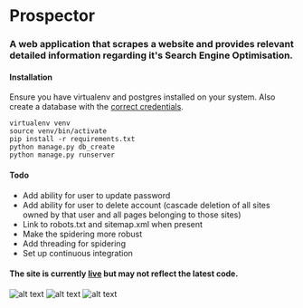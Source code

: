 # Prospector

### A web application that scrapes a website and provides relevant detailed information regarding it's Search Engine Optimisation.


#### Installation

Ensure you have virtualenv and postgres installed on your system. Also create a database with the [correct credentials](https://github.com/Kayra/prospector/blob/master/config.py#L4).

    virtualenv venv
    source venv/bin/activate
    pip install -r requirements.txt
    python manage.py db_create
    python manage.py runserver

#### Todo

* Add ability for user to update password
* Add ability for user to delete account (cascade deletion of all sites owned by that user and all pages belonging to those sites)
* Link to robots.txt and sitemap.xml when present
* Make the spidering more robust
* Add threading for spidering
* Set up continuous integration

#### The site is currently [live](http://prospector.kayra.co.uk/) but may not reflect the latest code.

![alt text](http://kayra.co.uk/resources/images/prospector.png "Front page")
![alt text](http://kayra.co.uk/resources/images/prospector_list.png "Site list page")
![alt text](http://kayra.co.uk/resources/images/prospector_detail.png "Site inspect page")
